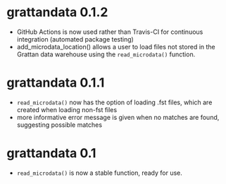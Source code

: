 # grattandata 0.1.2
* GitHub Actions is now used rather than Travis-CI for continuous integration
(automated package testing)
* add_microdata_location() allows a user to load files not stored in the Grattan
data warehouse using the `read_microdata()` function.

# grattandata 0.1.1
* `read_microdata()` now has the option of loading .fst files, which 
are created when loading non-fst files
* more informative error message is given when no matches are found, 
suggesting possible matches

# grattandata 0.1
* `read_microdata()` is now a stable function, ready for use.